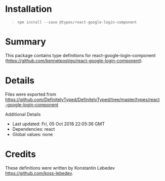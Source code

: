 # Installation
> `npm install --save @types/react-google-login-component`

# Summary
This package contains type definitions for react-google-login-component (https://github.com/kennetpostigo/react-google-login-component).

# Details
Files were exported from https://github.com/DefinitelyTyped/DefinitelyTyped/tree/master/types/react-google-login-component

Additional Details
 * Last updated: Fri, 05 Oct 2018 22:05:36 GMT
 * Dependencies: react
 * Global values: none

# Credits
These definitions were written by Konstantin Lebedev <https://github.com/koss-lebedev>.

